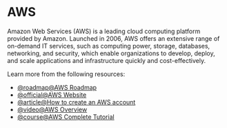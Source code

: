 # AWS

Amazon Web Services (AWS) is a leading cloud computing platform provided by Amazon. Launched in 2006, AWS offers an extensive range of on-demand IT services, such as computing power, storage, databases, networking, and security, which enable organizations to develop, deploy, and scale applications and infrastructure quickly and cost-effectively.

Learn more from the following resources:

- [@roadmap@AWS Roadmap](/aws)
- [@official@AWS Website](https://aws.amazon.com)
- [@article@How to create an AWS account](https://grapplingdev.com/tutorials/how-to-create-aws-account)
- [@video@AWS Overview](https://www.youtube.com/watch?v=a9__D53WsUs)
- [@course@AWS Complete Tutorial](https://www.youtube.com/watch?v=B8i49C8fC3E)
